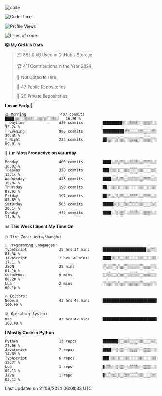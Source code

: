 
<!--
**liuyaanng/liuyaanng** is a ✨ _special_ ✨ repository because its `README.md` (this file) appears on your GitHub profile.

Here are some ideas to get you started:

- 🔭 I’m currently working on ...
- 🌱 I’m currently learning ...
- 👯 I’m looking to collaborate on ...
- 🤔 I’m looking for help with ...
- 💬 Ask me about ...
- 📫 How to reach me: ...
- 😄 Pronouns: ...
- ⚡ Fun fact: ...
-->


![code](https://cdn.jsdelivr.net/gh/liuyaanng/liuyaanng@1.0/code.gif) 

<!--START_SECTION:waka-->
![Code Time](http://img.shields.io/badge/Code%20Time-842%20hrs%2019%20mins-blue)

![Profile Views](http://img.shields.io/badge/Profile%20Views-0-blue)

![Lines of code](https://img.shields.io/badge/From%20Hello%20World%20I%27ve%20Written-14.7%20million%20lines%20of%20code-blue)

**🐱 My GitHub Data** 

> 📦 862.0 kB Used in GitHub's Storage 
 > 
> 🏆 411 Contributions in the Year 2024
 > 
> 🚫 Not Opted to Hire
 > 
> 📜 47 Public Repositories 
 > 
> 🔑 20 Private Repositories 
 > 
**I'm an Early 🐤** 

```text
🌞 Morning                407 commits         ████░░░░░░░░░░░░░░░░░░░░░   16.30 % 
🌆 Daytime                880 commits         █████████░░░░░░░░░░░░░░░░   35.24 % 
🌃 Evening                985 commits         ██████████░░░░░░░░░░░░░░░   39.45 % 
🌙 Night                  225 commits         ██░░░░░░░░░░░░░░░░░░░░░░░   09.01 % 
```
📅 **I'm Most Productive on Saturday** 

```text
Monday                   400 commits         ████░░░░░░░░░░░░░░░░░░░░░   16.02 % 
Tuesday                  328 commits         ███░░░░░░░░░░░░░░░░░░░░░░   13.14 % 
Wednesday                423 commits         ████░░░░░░░░░░░░░░░░░░░░░   16.94 % 
Thursday                 198 commits         ██░░░░░░░░░░░░░░░░░░░░░░░   07.93 % 
Friday                   197 commits         ██░░░░░░░░░░░░░░░░░░░░░░░   07.89 % 
Saturday                 503 commits         █████░░░░░░░░░░░░░░░░░░░░   20.14 % 
Sunday                   448 commits         ████░░░░░░░░░░░░░░░░░░░░░   17.94 % 
```


📊 **This Week I Spent My Time On** 

```text
🕑︎ Time Zone: Asia/Shanghai

💬 Programming Languages: 
TypeScript               35 hrs 34 mins      ████████████████████░░░░░   81.38 % 
JavaScript               7 hrs 28 mins       ████░░░░░░░░░░░░░░░░░░░░░   17.11 % 
JSON                     28 mins             ░░░░░░░░░░░░░░░░░░░░░░░░░   01.10 % 
CocoaPods                5 mins              ░░░░░░░░░░░░░░░░░░░░░░░░░   00.20 % 
Lua                      2 mins              ░░░░░░░░░░░░░░░░░░░░░░░░░   00.10 % 

🔥 Editors: 
Neovim                   43 hrs 42 mins      █████████████████████████   100.00 % 

💻 Operating System: 
Mac                      43 hrs 42 mins      █████████████████████████   100.00 % 
```

**I Mostly Code in Python** 

```text
Python                   13 repos            ███████░░░░░░░░░░░░░░░░░░   27.66 % 
JavaScript               7 repos             ████░░░░░░░░░░░░░░░░░░░░░   14.89 % 
TypeScript               6 repos             ███░░░░░░░░░░░░░░░░░░░░░░   12.77 % 
Lua                      1 repo              █░░░░░░░░░░░░░░░░░░░░░░░░   02.13 % 
Java                     1 repo              █░░░░░░░░░░░░░░░░░░░░░░░░   02.13 % 
```




 Last Updated on 21/09/2024 06:08:33 UTC
<!--END_SECTION:waka-->
